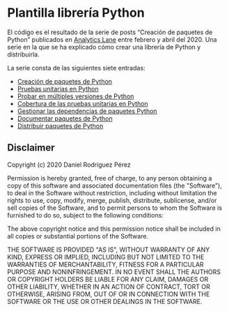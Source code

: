 # Plantilla librería Python

El código es el resultado de la serie de posts “Creación de paquetes de
Python” publicados en [Analytics Lane](https://www.analyticslane.com/) entre
febrero y abril del 2020. Una serie en la que se ha explicado cómo crear una
librería de Python y distribuirla.

La serie consta de las siguientes siete entradas:

* [Creación de paquetes de Python](https://www.analyticslane.com/2020/02/21/creacion-de-paquetes-de-python/)
* [Pruebas unitarias en Python](https://www.analyticslane.com/2020/02/28/pruebas-unitarias-en-python-creacion-de-paquetes-de-python-2a-parte/)
* [Probar en múltiples versiones de Python](https://www.analyticslane.com/2020/03/06/probar-en-multiples-versiones-de-python-creacion-de-paquetes-de-python-3a-parte/)
* [Cobertura de las pruebas unitarias en Python](https://www.analyticslane.com/2020/03/13/cobertura-de-las-pruebas-unitarias-en-python-creacion-de-paquetes-de-python-4a-parte/)
* [Gestionar las dependencias de paquetes Python](https://www.analyticslane.com/2020/03/20/gestionar-las-dependencias-de-paquetes-python-creacion-de-paquetes-de-python-5a-parte/)
* [Documentar paquetes de Python](https://www.analyticslane.com/2020/03/27/documentar-paquetes-de-python-creacion-de-paquetes-de-python-6a-parte/)
* [Distribuir paquetes de Python](https://www.analyticslane.com/2020/04/03/distribucion-de-paquetes-de-python-creacion-de-paquetes-de-python-7a-y-ultima-parte/)

## Disclaimer
Copyright (c) 2020 Daniel Rodríguez Pérez

Permission is hereby granted, free of charge, to any person obtaining a copy
of this software and associated documentation files (the "Software"), to deal
in the Software without restriction, including without limitation the rights
to use, copy, modify, merge, publish, distribute, sublicense, and/or sell
copies of the Software, and to permit persons to whom the Software is
furnished to do so, subject to the following conditions:

The above copyright notice and this permission notice shall be included in all
copies or substantial portions of the Software.

THE SOFTWARE IS PROVIDED "AS IS", WITHOUT WARRANTY OF ANY KIND, EXPRESS OR
IMPLIED, INCLUDING BUT NOT LIMITED TO THE WARRANTIES OF MERCHANTABILITY,
FITNESS FOR A PARTICULAR PURPOSE AND NONINFRINGEMENT. IN NO EVENT SHALL THE
AUTHORS OR COPYRIGHT HOLDERS BE LIABLE FOR ANY CLAIM, DAMAGES OR OTHER
LIABILITY, WHETHER IN AN ACTION OF CONTRACT, TORT OR OTHERWISE, ARISING FROM,
OUT OF OR IN CONNECTION WITH THE SOFTWARE OR THE USE OR OTHER DEALINGS IN THE
SOFTWARE.
